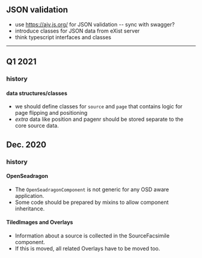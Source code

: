 ## JSON validation

* use <https://ajv.js.org/> for JSON validation -- sync with swagger?
* introduce classes for JSON data from eXist server
* think typescript interfaces and classes

---

## Q1 2021

### history
#### data structures/classes

* we should define classes for `source` and `page` that contains logic for page flipping and positioning
* *extra* data like position and pagenr should be stored separate to the core source data.

## Dec. 2020

### history
#### OpenSeadragon

* The `OpenSeadragonComponent` is not generic for any OSD aware application.
* Some code should be prepared by mixins to allow component inheritance.

#### TiledImages and Overlays

* Information about a source is collected in the SourceFacsimile component.
* If this is moved, all related Overlays have to be moved too.

